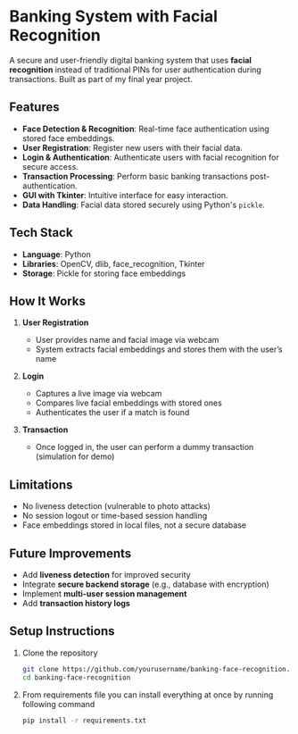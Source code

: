 #  Banking System with Facial Recognition

A secure and user-friendly digital banking system that uses **facial recognition** instead of traditional PINs for user authentication during transactions. Built as part of my final year project.

##  Features

-  **Face Detection & Recognition**: Real-time face authentication using stored face embeddings.
-  **User Registration**: Register new users with their facial data.
-  **Login & Authentication**: Authenticate users with facial recognition for secure access.
-  **Transaction Processing**: Perform basic banking transactions post-authentication.
-  **GUI with Tkinter**: Intuitive interface for easy interaction.
-  **Data Handling**: Facial data stored securely using Python's `pickle`.

##  Tech Stack

- **Language**: Python
- **Libraries**: OpenCV, dlib, face_recognition, Tkinter
- **Storage**: Pickle for storing face embeddings

##  How It Works

1. **User Registration**  
   - User provides name and facial image via webcam  
   - System extracts facial embeddings and stores them with the user’s name

2. **Login**  
   - Captures a live image via webcam  
   - Compares live facial embeddings with stored ones  
   - Authenticates the user if a match is found

3. **Transaction**  
   - Once logged in, the user can perform a dummy transaction (simulation for demo)

##  Limitations

-  No liveness detection (vulnerable to photo attacks)
-  No session logout or time-based session handling
-  Face embeddings stored in local files, not a secure database

##  Future Improvements

- Add **liveness detection** for improved security  
- Integrate **secure backend storage** (e.g., database with encryption)  
- Implement **multi-user session management**  
- Add **transaction history logs**

##  Setup Instructions

1. Clone the repository  
   ```bash
   git clone https://github.com/yourusername/banking-face-recognition.git
   cd banking-face-recognition
2. From requirements file you can install everything at once by running following command
    ```bash
    pip install -r requirements.txt